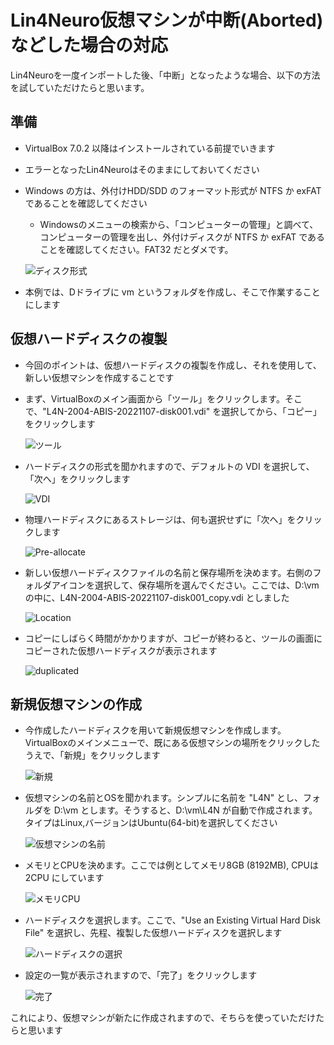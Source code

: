 # Lin4Neuro仮想マシンが中断(Aborted)などした場合の対応

Lin4Neuroを一度インポートした後、「中断」となったような場合、以下の方法を試していただけたらと思います。


## 準備

- VirtualBox 7.0.2 以降はインストールされている前提でいきます

- エラーとなったLin4Neuroはそのままにしておいてください

- Windows の方は、外付けHDD/SDD のフォーマット形式が NTFS か exFAT であることを確認してください

    - Windowsのメニューの検索から、「コンピューターの管理」と調べて、コンピューターの管理を出し、外付けディスクが NTFS か exFAT であることを確認してください。FAT32 だとダメです。

    ![ディスク形式](img/disk.png)

- 本例では、Dドライブに vm というフォルダを作成し、そこで作業することにします


## 仮想ハードディスクの複製

- 今回のポイントは、仮想ハードディスクの複製を作成し、それを使用して、新しい仮想マシンを作成することです

- まず、VirtualBoxのメイン画面から「ツール」をクリックします。そこで、"L4N-2004-ABIS-20221107-disk001.vdi" を選択してから、「コピー」をクリックします

    ![ツール](img/tool_01.png)

- ハードディスクの形式を聞かれますので、デフォルトの VDI を選択して、「次へ」をクリックします

    ![VDI](img/tool_02.png)

- 物理ハードディスクにあるストレージは、何も選択せずに「次へ」をクリックします

    ![Pre-allocate](img/tool_03.png)

- 新しい仮想ハードディスクファイルの名前と保存場所を決めます。右側のフォルダアイコンを選択して、保存場所を選んでください。ここでは、D:\vm の中に、L4N-2004-ABIS-20221107-disk001_copy.vdi としました

    ![Location](img/tool_04.png)

- コピーにしばらく時間がかかりますが、コピーが終わると、ツールの画面にコピーされた仮想ハードディスクが表示されます

    ![duplicated](img/tool_05.png)

## 新規仮想マシンの作成

- 今作成したハードディスクを用いて新規仮想マシンを作成します。VirtualBoxのメインメニューで、既にある仮想マシンの場所をクリックしたうえで、「新規」をクリックします

    ![新規](img/new_vm_01.png)

- 仮想マシンの名前とOSを聞かれます。シンプルに名前を "L4N" とし、フォルダを D:\vm とします。そうすると、D:\vm\L4N が自動で作成されます。タイプはLinux,バージョンはUbuntu(64-bit)を選択してください

    ![仮想マシンの名前](img/new_vm_03.png)

- メモリとCPUを決めます。ここでは例としてメモリ8GB (8192MB), CPUは 2CPU にしています

    ![メモリCPU](img/new_vm_04.png)

- ハードディスクを選択します。ここで、"Use an Existing Virtual Hard Disk File" を選択し、先程、複製した仮想ハードディスクを選択します

    ![ハードディスクの選択](img/new_vm_05.png)

- 設定の一覧が表示されますので、「完了」をクリックします

    ![完了](img/new_vm_06.png)

これにより、仮想マシンが新たに作成されますので、そちらを使っていただけたらと思います

